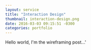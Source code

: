 ```yaml
---
layout: service
title: "Interaction Design"
thumbnail: interaction-design.png
date: 2016-03-03 09:15:51 -0300
categories: portfolio
---
```

Hello world, I'm the wireframing post...'